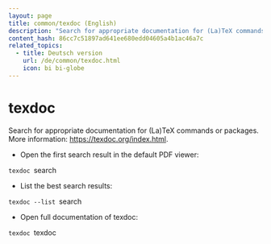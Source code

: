 ```yaml
---
layout: page
title: common/texdoc (English)
description: "Search for appropriate documentation for (La)TeX commands or packages."
content_hash: 86cc7c51897ad641ee680edd04605a4b1ac46a7c
related_topics:
  - title: Deutsch version
    url: /de/common/texdoc.html
    icon: bi bi-globe
---
```

# texdoc

Search for appropriate documentation for (La)TeX commands or packages.
More information: <https://texdoc.org/index.html>.

- Open the first search result in the default PDF viewer:

`texdoc `<span class="tldr-var badge badge-pill bg-dark-lm bg-white-dm text-white-lm text-dark-dm font-weight-bold">search</span>

- List the best search results:

`texdoc --list `<span class="tldr-var badge badge-pill bg-dark-lm bg-white-dm text-white-lm text-dark-dm font-weight-bold">search</span>

- Open full documentation of texdoc:

`texdoc `<span class="tldr-var badge badge-pill bg-dark-lm bg-white-dm text-white-lm text-dark-dm font-weight-bold">texdoc</span>
